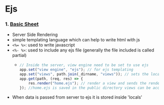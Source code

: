 # Ejs

### 1. [Basic Sheet](https://quickref.me/ejs)

-   Server Side Rendering
-   simple templating language which can help to write html with js
-   `<%= %>`: used to write javascript
-   `<%- %>`: used to include any ejs file (generally the file included is called partial)
    -   ```js
        // Inside the server, view engine need to be set to use ejs
        app.set("view engine", "ejs"); // for ejs templating
        app.set("views", path.join(_dirname, "views")); // sets the location of the views directory which stores the ejs files
        app.get(path, (req, res) => {
            res.render("home.ejs"); // render a view and sends the rendered HTML string to the client.
        }); //home.ejs is saved in the public directory views can be accessed from anywhere
        ```
-   When data is passed from server to ejs it is stored inside 'locals'

